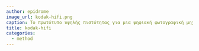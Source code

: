 ```yaml
---
author: epidrome
image_url: kodak-hifi.png
caption: Το πρωτότυπο υψηλής πιστότητας για μια ψηφιακή φωτογραφική μηχανή της Kodak.
title: kodak-hifi
categories:
  - method
---
```


